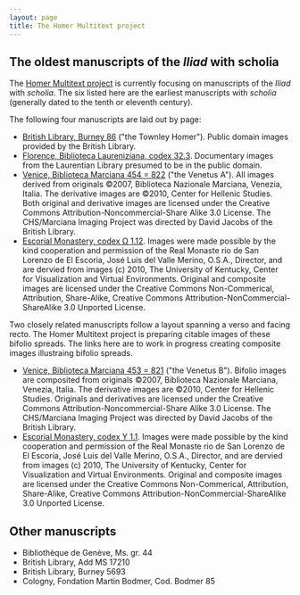 ```yaml
---
layout: page
title: The Homer Multitext project
---
```


## The oldest manuscripts of the *Iliad* with scholia

The [Homer Multitext project](http://www.homermultitext.org/) is currently focusing on manuscripts of the *Iliad* with *scholia*.  The six listed here are the earliest manuscripts with *scholia* (generally dated to the tenth or eleventh century).

The following four manuscripts are laid out by page:


- [British Library, Burney 86](../../citebl/burney86pages/v1/) ("the Townley Homer").  Public domain images provided by the British Library.
- [Florence, Biblioteca Laureniziana, codex 32.3](../../citelaur/laur32pages/v1/).  Documentary images from the Laurentian Library presumed to be in the public domain.
- [Venice, Biblioteca Marciana 454 = 822](../../hmt/msA/v1/) ("the Venetus A").   All images derived from originals ©2007, Biblioteca Nazionale Marciana, Venezia, Italia. The derivative images are ©2010, Center for Hellenic Studies. Both original and derivative images are licensed under the Creative Commons Attribution-Noncommercial-Share Alike 3.0 License. The CHS/Marciana Imaging Project was directed by David Jacobs of the British Library.
- [Escorial Monastery, codex Ω 1.12](../../hmt/e4pages/v1/). Images were made possible by the kind cooperation and permission of the Real Monaste rio de San Lorenzo de El Escoria, José Luis del Valle Merino, O.S.A., Director, and are dervied from images (c) 2010, The University of Kentucky, Center for Visualization and Virtual Environments. Original and composite images are licensed under the Creative Commons Non-Commerical, Attribution, Share-Alike, Creative Commons Attribution-NonCommercial-ShareAlike 3.0 Unported License.

Two closely related manuscripts follow a layout spanning a verso and facing recto.  The Homer Multitext project is preparing citable images of these bifolio spreads.  The links here are to work in progress creating composite images illustraing bifolio spreads.

- [Venice, Biblioteca Marciana 453 = 821](../../hmt/msB/v1/) ("the Venetus B"). Bifolio images are composited from originals ©2007, Biblioteca Nazionale Marciana, Venezia, Italia. The derivative images are ©2010, Center for Hellenic Studies. Originals and derivatives are licensed under the Creative Commons Attribution-Noncommercial-Share Alike 3.0 License. The CHS/Marciana Imaging Project was directed by David Jacobs of the British Library.
- [Escorial Monastery, codex Υ 1.1](../../hmt/e3pages/v1/). Images were made possible by the kind cooperation and permission of the Real Monaste rio de San Lorenzo de El Escoria, José Luis del Valle Merino, O.S.A., Director, and are dervied from images (c) 2010, The University of Kentucky, Center for Visualization and Virtual Environments. Original and composite images are licensed under the Creative Commons Non-Commerical, Attribution, Share-Alike, Creative Commons Attribution-NonCommercial-ShareAlike 3.0 Unported License.



## Other manuscripts


- Bibliothèque de Genève, Ms. gr. 44
- British Library, Add MS 17210
- British Library, Burney 5693
- Cologny, Fondation Martin Bodmer, Cod. Bodmer 85
